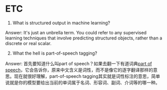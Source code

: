 # ETC
1. What is structured output in machine learning? 

Answer: It's just an unbrella term. You could refer to any supervised learning techniques that involve predicting structured
objects, rather than a discrete or real scalar.

2. What the hell is part-of-speech tagging?

Answer: 首先要知道什么叫part of speech？如果去翻一下有道词典[part of speech](http://dict.youdao.com/w/eng/part%20of%20speech/#keyfrom=dict2.index)，它会告诉你，原来中文含义是词性，而不是像它的逐字翻译那样的意思。现在就很好理解，part-of-speech tagging其实就是词性标注的意思，简单说就是你的模型要给出当前的单词属于名词、形容词、副词、介词等的哪一种。
